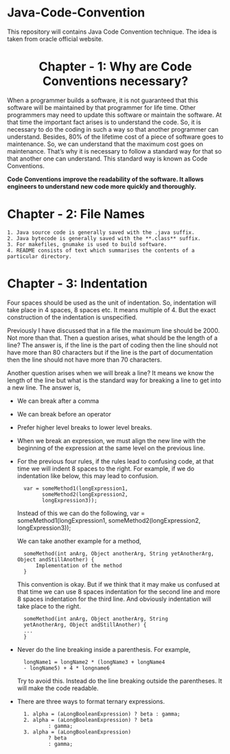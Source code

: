 # Java-Code-Convention
This repository will contains Java Code Convention technique. The idea is taken from oracle official website.

# <center> Chapter - 1: Why are Code Conventions necessary?</center>

When a programmer builds a software, it is not guaranteed that this software will be maintained by that programmer for life time. Other programmers may need to update this software or maintain the software. At that time the important fact arises is to understand the code. So, it is necessary to do the coding in such a way so that another programmer can understand. Besides, 80% of the lifetime cost of a piece of software goes to maintenance. So, we can understand that the maximum cost goes on maintenance. That’s why it  is necessary to follow a standard way for that so that another one can understand. This standard way is known as Code Conventions.

**Code Conventions improve the readability of the software. It allows engineers to understand new code more quickly and thoroughly.**

# Chapter - 2: File Names
    1. Java source code is generally saved with the .java suffix.
    2. Java bytecode is generally saved with the **.class** suffix.
    3. For makefiles, gnumake is used to build software.
    4. README consists of text which summarises the contents of a particular directory.



# Chapter - 3: Indentation
Four spaces should be used as the unit of indentation. So, indentation will take place in 4 spaces, 8 spaces etc. It means multiple of 4. But the exact construction of the indentation is unspecified.

Previously I have discussed that in a file the maximum line should be 2000. Not more than that. Then a question arises, what should be the length of a line? The answer is, if the line is the part of coding then the line should not have more than 80 characters but if the line is the part of documentation then the line should not have more than 70 characters.

Another question arises when we will break a line? It means we know the length of the line but what is the standard way for breaking a line to get into a new line. The answer is,

- We can break after a comma
- We can break before an operator
- Prefer higher level breaks to lower level breaks.
- When we break an expression, we must align the new line with the beginning of the expression at the same level on the previous line.
- For the previous four rules, if the rules lead to confusing code, at that time we will indent 8 spaces to the right. For example, if we do indentation like below, this may lead to confusion.

        var = someMethod1(longExpression1,
              someMethod2(longExpression2,
              longExpression3));

    Instead of this we can do the following,
        var = someMethod1(longExpression1,
                    someMethod2(longExpression2,
                            longExpression3));

    We can take another example for a method,

        someMethod(int anArg, Object anotherArg, String yetAnotherArg, Object andStillAnother) {
        	Implementation of the method
        }

    This convention is okay. But if we think that it may make us confused at that time we can use 8 spaces indentation for the second line and more 8 spaces indentation for the third line. And obviously 
    indentation will take place to the right.

        someMethod(int anArg, Object anotherArg, String   
        yetAnotherArg, Object andStillAnother) { 
        ...
        }
- Never do the line breaking inside a parenthesis. For example,
  
        longName1 = longName2 * (longName3 + longName4
        - longName5) + 4 * longname6
  
    Try to avoid this. Instead do the line breaking outside the parentheses. It will make the code readable.
- There are three ways to format ternary expressions.

        1. alpha = (aLongBooleanExpression) ? beta : gamma;
        2. alpha = (aLongBooleanExpression) ? beta
        		: gamma;
        3. alpha = (aLongBooleanExpression)
        		? beta
        		: gamma;




